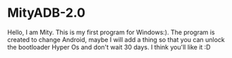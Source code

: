 # MityADB-2.0
Hello, I am Mity. This is my first program for Windows:). The program is created to change Android, maybe I will add a thing so that you can unlock the bootloader Hyper Os and don't wait 30 days. I think you'll like it :D 
